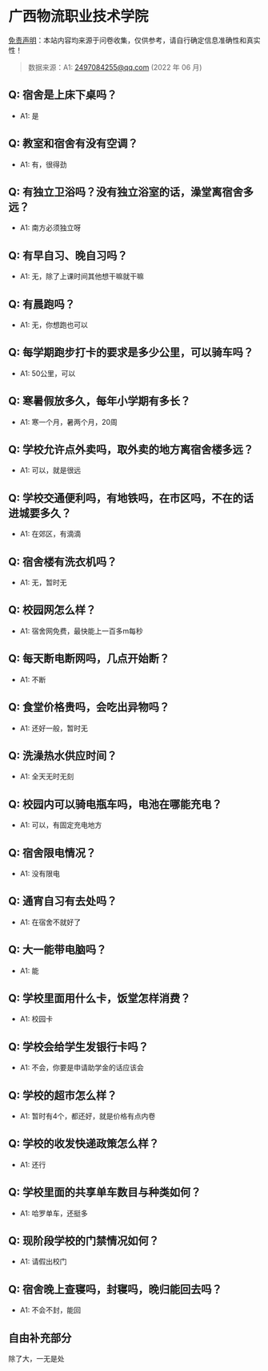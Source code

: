 # 广西物流职业技术学院

[免责声明](https://colleges.chat/#_3)：本站内容均来源于问卷收集，仅供参考，请自行确定信息准确性和真实性！

> 数据来源：A1: 2497084255@qq.com (2022 年 06 月)

## Q: 宿舍是上床下桌吗？

- A1: 是

## Q: 教室和宿舍有没有空调？

- A1: 有，很得劲

## Q: 有独立卫浴吗？没有独立浴室的话，澡堂离宿舍多远？

- A1: 南方必须独立呀

## Q: 有早自习、晚自习吗？

- A1: 无，除了上课时间其他想干嘛就干嘛

## Q: 有晨跑吗？

- A1: 无，你想跑也可以

## Q: 每学期跑步打卡的要求是多少公里，可以骑车吗？

- A1: 50公里，可以

## Q: 寒暑假放多久，每年小学期有多长？

- A1: 寒一个月，暑两个月，20周

## Q: 学校允许点外卖吗，取外卖的地方离宿舍楼多远？

- A1: 可以，就是很远

## Q: 学校交通便利吗，有地铁吗，在市区吗，不在的话进城要多久？

- A1: 在郊区，有滴滴

## Q: 宿舍楼有洗衣机吗？

- A1: 无，暂时无

## Q: 校园网怎么样？

- A1: 宿舍网免费，最快能上一百多m每秒

## Q: 每天断电断网吗，几点开始断？

- A1: 不断

## Q: 食堂价格贵吗，会吃出异物吗？

- A1: 还好一般，暂时无

## Q: 洗澡热水供应时间？

- A1: 全天无时无刻

## Q: 校园内可以骑电瓶车吗，电池在哪能充电？

- A1: 可以，有固定充电地方

## Q: 宿舍限电情况？

- A1: 没有限电

## Q: 通宵自习有去处吗？

- A1: 在宿舍不就好了

## Q: 大一能带电脑吗？

- A1: 能

## Q: 学校里面用什么卡，饭堂怎样消费？

- A1: 校园卡

## Q: 学校会给学生发银行卡吗？

- A1: 不会，你要是申请助学金的话应该会

## Q: 学校的超市怎么样？

- A1: 暂时有4个，都还好，就是价格有点内卷

## Q: 学校的收发快递政策怎么样？

- A1: 还行

## Q: 学校里面的共享单车数目与种类如何？

- A1: 哈罗单车，还挺多

## Q: 现阶段学校的门禁情况如何？

- A1: 请假出校门

## Q: 宿舍晚上查寝吗，封寝吗，晚归能回去吗？

- A1: 不会不封，能回

## 自由补充部分

除了大，一无是处